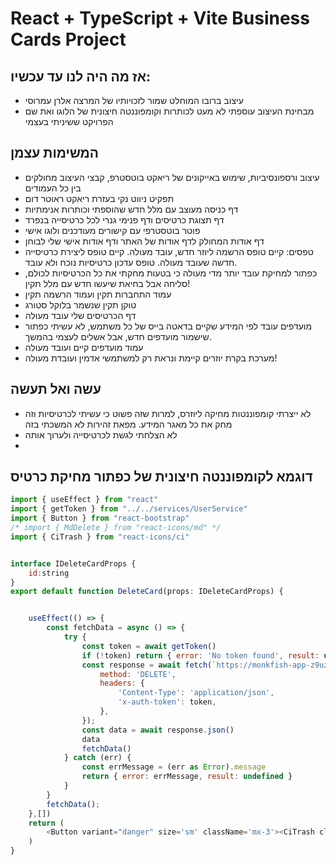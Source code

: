 # React + TypeScript + Vite Business Cards Project

## אז מה היה לנו עד עכשיו:
- עיצוב ברובו המוחלט שמור לזכויותיו של המרצה אלרן עמרוסי
- מבחינת העיצוב עוספתי לא מעט לכותרות וקומפוננטה חיצונית של הלוגו ואת שם הפרויקט ששיניתי בעצמי


## המשימות עצמן
- עיצוב ורספונסיביות, שימוש באייקונים של ריאקט בוטסטרפ, קבצי העיצוב מחולקים בין כל העמודים
- תפקיט ניווט נקי בעזרת ריאקט ראוטר דום
- דף כניסה מעוצב עם מלל חדש שהוספתי וכותרות אנימתיות
- דף תצוגת כרטיסים ודף פנימי גנרי לכל כרטיסייה בנפרד
- פוטר בוטסטרפי עם קישורים מעודכנים ולוגו אישי
- דף אודות המחולק לדף אודות של האתר ודף אודות אישי שלי לבוחן
- טפסים: קיים טופס הרשמה ליוזר חדש, עובד מעולה. קיים טופס ליצירת כרטיסייה חדשה שעובד מעולה. טופס עדכון כרטיסיות נוכח ולא עובד. 
- כפתור למחיקת עובד יותר מדי מעולה כי בטעות מחקתי את כל הכרטיסיות לכולם, סליחה אבל בחיאת שיעשו חדש עם מלל תקין!
- עמוד התחברות תקין ועמוד הרשמה תקין
- טוקן תקין שנשמר בלוקל סטורג
- דף הכרטיסים שלי עובד מעולה
- מועדפים עובד לפי המידע שקיים בדאטה בייס של כל משתמש, לא עשיתי כפתור שישמור מועדפים חדש, אבל אשלים לעצמי בהמשך.
- עמוד מועדפים קיים ועובד מעולה
- מערכת בקרת יוזרים קיימת ונראת רק למשתמשי אדמין ועובדת מעולה!


## עשה ואל תעשה
- לא ייצרתי קומפוננטות מחיקה ליוזרס, למרות שזה פשוט כי עשיתי לכרטיסיות וזה מחק את כל מאגר המידע. מפאת זהירות לא המשכתי בזה
- לא הצלחתי לגשת לכרטיסייה ולערוך אותה
- 


## דוגמא לקומפוננטה חיצונית של כפתור מחיקת כרטיס

```js
import { useEffect } from "react"
import { getToken } from "../../services/UserService"
import { Button } from "react-bootstrap"
/* import { MdDelete } from "react-icons/md" */
import { CiTrash } from "react-icons/ci"


interface IDeleteCardProps {
    id:string
}
export default function DeleteCard(props: IDeleteCardProps) {


    useEffect(() => {
        const fetchData = async () => {
            try {
                const token = await getToken()
                if (!token) return { error: 'No token found', result: undefined }
                const response = await fetch(`https://monkfish-app-z9uza.ondigitalocean.app/bcard2/cards/${props.id}`, {
                    method: 'DELETE',
                    headers: {
                        'Content-Type': 'application/json',
                        'x-auth-token': token,
                    },
                });
                const data = await response.json()
                data
                fetchData()
            } catch (err) {
                const errMessage = (err as Error).message
                return { error: errMessage, result: undefined }
            }
        }
        fetchData();
    },[])
    return (
        <Button variant="danger" size='sm' className='mx-3'><CiTrash className='me-1' size={22} style={{marginTop:'-5px'}}/>Delete Card</Button>
    )
}

```